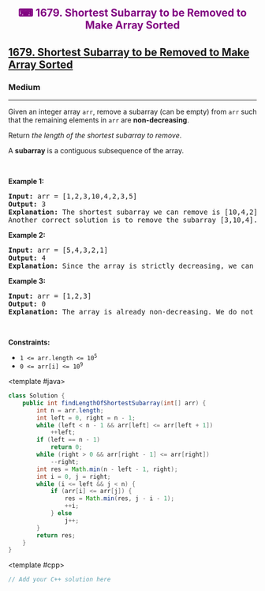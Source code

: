 <div align = "center">
<h style = "margin-bottom: 0px; margin-top: 0px; color : purple;" align = "center" class = "header">

## ⌨ 1679. Shortest Subarray to be Removed to Make Array Sorted

</h>
</div>

<h2><a href="https://leetcode.com/problems/shortest-subarray-to-be-removed-to-make-array-sorted" target = "_blank">1679. Shortest Subarray to be Removed to Make Array Sorted</a></h2><h3>Medium</h3><hr><p>Given an integer array <code>arr</code>, remove a subarray (can be empty) from <code>arr</code> such that the remaining elements in <code>arr</code> are <strong>non-decreasing</strong>.</p>

<p>Return <em>the length of the shortest subarray to remove</em>.</p>

<p>A <strong>subarray</strong> is a contiguous subsequence of the array.</p>

<p>&nbsp;</p>
<p><strong class="example">Example 1:</strong></p>

<pre>
<strong>Input:</strong> arr = [1,2,3,10,4,2,3,5]
<strong>Output:</strong> 3
<strong>Explanation:</strong> The shortest subarray we can remove is [10,4,2] of length 3. The remaining elements after that will be [1,2,3,3,5] which are sorted.
Another correct solution is to remove the subarray [3,10,4].
</pre>

<p><strong class="example">Example 2:</strong></p>

<pre>
<strong>Input:</strong> arr = [5,4,3,2,1]
<strong>Output:</strong> 4
<strong>Explanation:</strong> Since the array is strictly decreasing, we can only keep a single element. Therefore we need to remove a subarray of length 4, either [5,4,3,2] or [4,3,2,1].
</pre>

<p><strong class="example">Example 3:</strong></p>

<pre>
<strong>Input:</strong> arr = [1,2,3]
<strong>Output:</strong> 0
<strong>Explanation:</strong> The array is already non-decreasing. We do not need to remove any elements.
</pre>

<p>&nbsp;</p>
<p><strong>Constraints:</strong></p>

<ul>
	<li><code>1 &lt;= arr.length &lt;= 10<sup>5</sup></code></li>
	<li><code>0 &lt;= arr[i] &lt;= 10<sup>9</sup></code></li>
</ul>

<CodeTabs :languages="[ { name: 'C++', slot: 'cpp' }, { name: 'Java', slot: 'java' } ]">

<template #java>

```java
class Solution {
    public int findLengthOfShortestSubarray(int[] arr) {
        int n = arr.length;
        int left = 0, right = n - 1;
        while (left < n - 1 && arr[left] <= arr[left + 1])
            ++left;
        if (left == n - 1)
            return 0;
        while (right > 0 && arr[right - 1] <= arr[right])
            --right;
        int res = Math.min(n - left - 1, right);
        int i = 0, j = right;
        while (i <= left && j < n) {
            if (arr[i] <= arr[j]) {
                res = Math.min(res, j - i - 1);
                ++i;
            } else
                j++;
        }
        return res;
    }
}
```

</template>

<template #cpp>

```cpp
// Add your C++ solution here
```

</template>

</CodeTabs>
